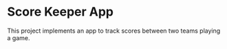 # Score Keeper App

This project implements an app to track scores between two teams playing a game.
